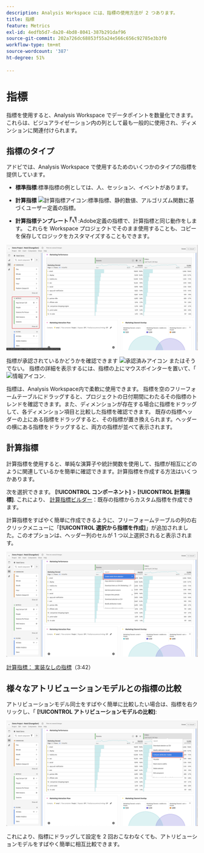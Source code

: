 ```yaml
---
description: Analysis Workspace には、指標の使用方法が 2 つあります。
title: 指標
feature: Metrics
exl-id: 4edfb5d7-da20-4bd8-8041-387b291daf96
source-git-commit: 202a726dc68853f55a24e566c656c92785e3b3f0
workflow-type: tm+mt
source-wordcount: '387'
ht-degree: 51%

---
```


# 指標

指標を使用すると、Analysis Workspace でデータポイントを数量化できます。これらは、ビジュアライゼーション内の列として最も一般的に使用され、ディメンションに関連付けられます。

## 指標のタイプ

アドビでは、Analysis Workspace で使用するためのいくつかのタイプの指標を提供しています。

* **標準指標**:標準指標の例としては、人、セッション、イベントがあります。

* **計算指標** ![計算指標アイコン](https://spectrum.adobe.com/static/icons/workflow_18/Smock_Calculator_18_N.svg):標準指標、静的数値、アルゴリズム関数に基づくユーザー定義の指標。

* **計算指標テンプレート**  <img src="./assets/adobe-logo.svg" width="18"> :Adobe定義の指標で、計算指標と同じ動作をします。 これらを Workspace プロジェクトでそのまま使用することも、コピーを保存してロジックをカスタマイズすることもできます。


![UI の指標](assets/cja-metrics.png)

指標が承認されているかどうかを確認できます ![承認済みアイコン](https://spectrum.adobe.com/static/icons/ui_18/CheckmarkSize100.svg)  またはそうでない。 指標の詳細を表示するには、指標の上にマウスポインターを置いて、「 ![情報アイコン](https://spectrum.adobe.com/static/icons/workflow_18/Smock_InfoOutline_18_N.svg).


指標は、Analysis Workspace内で柔軟に使用できます。 指標を空のフリーフォームテーブルにドラッグすると、プロジェクトの日付期間にわたるその指標のトレンドを確認できます。また、ディメンションが存在する場合に指標をドラッグして、各ディメンション項目と比較した指標を確認できます。 既存の指標ヘッダーの上にある指標をドラッグすると、その指標が置き換えられます。ヘッダーの横にある指標をドラッグすると、両方の指標が並べて表示されます。

## 計算指標

計算指標を使用すると、単純な演算子や統計関数を使用して、指標が相互にどのように関連しているかを簡単に確認できます。計算指標を作成する方法はいくつかあります。

次を選択できます。 **[!UICONTROL コンポーネント]** > **[!UICONTROL 計算指標]**. これにより、 [計算指標ビルダー](/help/components/calc-metrics/calc-metr-overview.md)：既存の指標からカスタム指標を作成できます。

計算指標をすばやく簡単に作成できるように、フリーフォームテーブルの列の右クリックメニューに「**[!UICONTROL 選択から指標を作成]**」が追加されました。このオプションは、ヘッダー列のセルが 1 つ以上選択されると表示されます。

![選択から作成](assets/create-metric-from-selection.png)

[計算指標： 実装なしの指標](https://experienceleague.adobe.com/docs/analytics-learn/tutorials/components/calculated-metrics/calculated-metrics-implementationless-metrics.html?lang=ja)（3:42）

## 様々なアトリビューションモデルとの指標の比較

アトリビューションモデル同士をすばやく簡単に比較したい場合は、指標を右クリックし、「 **[!UICONTROL アトリビューションモデルの比較]**:

![アトリビューションの比較](assets/compare-attribution.png)

これにより、指標にドラッグして設定を 2 回おこなわなくても、アトリビューションモデルをすばやく簡単に相互比較できます。
